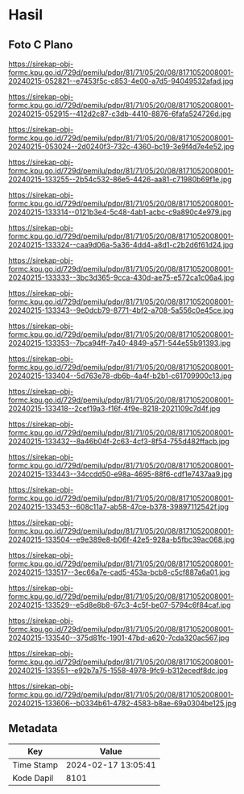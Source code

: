 # Hasil

## Foto C Plano

https://sirekap-obj-formc.kpu.go.id/729d/pemilu/pdpr/81/71/05/20/08/8171052008001-20240215-052821--e7453f5c-c853-4e00-a7d5-94049532afad.jpg

https://sirekap-obj-formc.kpu.go.id/729d/pemilu/pdpr/81/71/05/20/08/8171052008001-20240215-052915--412d2c87-c3db-4410-8876-6fafa524726d.jpg

https://sirekap-obj-formc.kpu.go.id/729d/pemilu/pdpr/81/71/05/20/08/8171052008001-20240215-053024--2d0240f3-732c-4360-bc19-3e9f4d7e4e52.jpg

https://sirekap-obj-formc.kpu.go.id/729d/pemilu/pdpr/81/71/05/20/08/8171052008001-20240215-133255--2b54c532-86e5-4426-aa81-c71980b69f1e.jpg

https://sirekap-obj-formc.kpu.go.id/729d/pemilu/pdpr/81/71/05/20/08/8171052008001-20240215-133314--0121b3e4-5c48-4ab1-acbc-c9a890c4e979.jpg

https://sirekap-obj-formc.kpu.go.id/729d/pemilu/pdpr/81/71/05/20/08/8171052008001-20240215-133324--caa9d06a-5a36-4dd4-a8d1-c2b2d6f61d24.jpg

https://sirekap-obj-formc.kpu.go.id/729d/pemilu/pdpr/81/71/05/20/08/8171052008001-20240215-133333--3bc3d365-9cca-430d-ae75-e572ca1c06a4.jpg

https://sirekap-obj-formc.kpu.go.id/729d/pemilu/pdpr/81/71/05/20/08/8171052008001-20240215-133343--9e0dcb79-8771-4bf2-a708-5a556c0e45ce.jpg

https://sirekap-obj-formc.kpu.go.id/729d/pemilu/pdpr/81/71/05/20/08/8171052008001-20240215-133353--7bca94ff-7a40-4849-a571-544e55b91393.jpg

https://sirekap-obj-formc.kpu.go.id/729d/pemilu/pdpr/81/71/05/20/08/8171052008001-20240215-133404--5d763e78-db6b-4a4f-b2b1-c61709900c13.jpg

https://sirekap-obj-formc.kpu.go.id/729d/pemilu/pdpr/81/71/05/20/08/8171052008001-20240215-133418--2cef19a3-f16f-4f9e-8218-2021109c7d4f.jpg

https://sirekap-obj-formc.kpu.go.id/729d/pemilu/pdpr/81/71/05/20/08/8171052008001-20240215-133432--8a46b04f-2c63-4cf3-8f54-755d482ffacb.jpg

https://sirekap-obj-formc.kpu.go.id/729d/pemilu/pdpr/81/71/05/20/08/8171052008001-20240215-133443--34ccdd50-e98a-4695-88f6-cdf1e7437aa9.jpg

https://sirekap-obj-formc.kpu.go.id/729d/pemilu/pdpr/81/71/05/20/08/8171052008001-20240215-133453--608c11a7-ab58-47ce-b378-39897112542f.jpg

https://sirekap-obj-formc.kpu.go.id/729d/pemilu/pdpr/81/71/05/20/08/8171052008001-20240215-133504--e9e389e8-b06f-42e5-928a-b5fbc39ac068.jpg

https://sirekap-obj-formc.kpu.go.id/729d/pemilu/pdpr/81/71/05/20/08/8171052008001-20240215-133517--3ec66a7e-cad5-453a-bcb8-c5cf887a6a01.jpg

https://sirekap-obj-formc.kpu.go.id/729d/pemilu/pdpr/81/71/05/20/08/8171052008001-20240215-133529--e5d8e8b8-67c3-4c5f-be07-5794c6f84caf.jpg

https://sirekap-obj-formc.kpu.go.id/729d/pemilu/pdpr/81/71/05/20/08/8171052008001-20240215-133540--375d81fc-1901-47bd-a620-7cda320ac567.jpg

https://sirekap-obj-formc.kpu.go.id/729d/pemilu/pdpr/81/71/05/20/08/8171052008001-20240215-133551--e92b7a75-1558-4978-9fc9-b312ecedf8dc.jpg

https://sirekap-obj-formc.kpu.go.id/729d/pemilu/pdpr/81/71/05/20/08/8171052008001-20240215-133606--b0334b61-4782-4583-b8ae-69a0304be125.jpg


## Metadata

| Key        | Value               |
| ---------- | ------------------- |
| Time Stamp | 2024-02-17 13:05:41 |
| Kode Dapil | 8101                |



